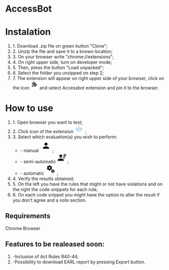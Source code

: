# AccessBot 

# Instalation
<ol>
  <li> 1. Download .zip file on green button "Clone";</li>
  <li> 2. Unzip the file and save it to a known location;</li>
  <li> 3. On your browser write "chrome://extensions";</li>
  <li> 4. On right upper side, turn on developer mode;</li>
  <li> 5. Then, press the button "Load unpacked";</li>
  <li> 6. Select the folder you unzipped on step 2;</li>
  <li> 7. The extension will appear on right upper side of your browser, click on the icon <img src="https://github.com/qualweb/AccessBot/blob/master/imgs%20README/puzzle%20chrome%20extension.PNG"> and select Accessbot extension and pin it to the browser.</li>
</ol>

# How to use
<ol>
  <li> 1. Open browser you want to test;</li>
  <li> 2. Click icon of the extension <img src="https://github.com/qualweb/AccessBot/blob/master/imgs%20README/icon%20accessbot%20extension.PNG">;</li>
  <li> 3. Select which evaluation(s) you wish to perform:
    <ul>
      <li> - manual <img src="https://github.com/qualweb/AccessBot/blob/master/imgs%20README/manual%20evaluation.PNG">;</li>
      <li> - semi-automatic <img src="https://github.com/qualweb/AccessBot/blob/master/imgs%20README/semi-automatic%20evaluation%20icon.PNG">;</li>
      <li> - automatic <img src="https://github.com/qualweb/AccessBot/blob/master/imgs%20README/automatic%20evaluation.PNG">;</li>
    </ul>
  </li>
  <li> 4. Verify the results obtained;</li>
  <li> 5. On the left you have the rules that might or not have violations and on the right the code snippets for each rule;</li>
  <li> 6. On each code snippet you might have the option to alter the result if you don't agree and a note section.</li>
</ol>

## Requirements
Chrome Browser

## Features to be realeased soon:
1. -Inclusion of Act Rules R40-44;
2. -Possibility to download EARL report by pressing Export button.
